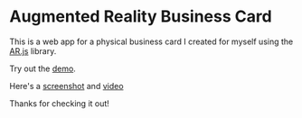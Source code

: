 Augmented Reality Business Card
=======
This is a web app for a physical business card I created for myself using the [AR.js](https://github.com/jeromeetienne/AR.js) library. 

Try out the [demo](https://tinyurl.com/jonathan3dcard).  

Here's a [screenshot](https://photos.google.com/share/AF1QipNbtVtYRomPhcDrcW9-5-nohoclhM6Sz5LsEaErynnaoDcp3FnkH1QGj79ZOyqAkQ/photo/AF1QipN7kTqI5XiNu_MN0xckvDiDCX2bUNrKNdLqBt9c?key=dWdoczd0YXlUYVV1UWpIa0NUTTBlMGtNZTducENn) and [video](https://youtu.be/Ccfnf5KVyO8)

Thanks for checking it out!


